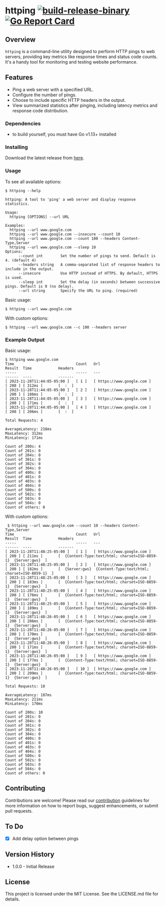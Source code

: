 # httping [![build-release-binary](https://github.com/rnemeth90/httping/actions/workflows/build.yaml/badge.svg)](https://github.com/rnemeth90/httping/actions/workflows/build.yaml) [![Go Report Card](https://goreportcard.com/badge/github.com/rnemeth90/httping)](https://goreportcard.com/report/github.com/rnemeth90/httping)

## Overview
`httping` is a command-line utility designed to perform HTTP pings to web servers, providing key metrics like response times and status code counts. It's a handy tool for monitoring and testing website performance.

## Features
- Ping a web server with a specified URL.
- Configure the number of pings.
- Choose to include specific HTTP headers in the output.
- View summarized statistics after pinging, including latency metrics and response code distribution.

### Dependencies
* to build yourself, you must have Go v1.13+ installed

### Installing
Download the latest release from [here](https://github.com/rnemeth90/httping/releases).

### Usage
To see all available options:
```
$ httping --help

httping: A tool to 'ping' a web server and display response statistics.

Usage:
  httping [OPTIONS] --url URL

Examples:
  httping --url www.google.com
  httping --url www.google.com --insecure --count 10
  httping --url www.google.com --count 100 --headers Content-Type,Server
  httping --url www.google.com --sleep 10
Options:
      --count int        Set the number of pings to send. Default is 4. (default 4)
      --headers string   A comma-separated list of response headers to include in the output.
      --insecure         Use HTTP instead of HTTPS. By default, HTTPS is used.
      --sleep int        Set the delay (in seconds) between successive pings. Default is 0 (no delay).
      --url string       Specify the URL to ping. (required)
```

Basic usage:
```
$ httping --url www.google.com
```

With custom options:
```
$ httping --url www.google.com --c 100 --headers server
```

### Example Output
Basic usage:
```
$ httping www.google.com
Time                            Count   Url                             Result  Time            Headers
-----                           -----   ---                             ------  ----            -------
[ 2023-11-28T11:44:05-05:00 ]   [ 1 ]   [ https://www.google.com ]      [ 200 ] [ 312ms ]       [  :  ]
[ 2023-11-28T11:44:05-05:00 ]   [ 2 ]   [ https://www.google.com ]      [ 200 ] [ 186ms ]       [  :  ]
[ 2023-11-28T11:44:05-05:00 ]   [ 3 ]   [ https://www.google.com ]      [ 200 ] [ 171ms ]       [  :  ]
[ 2023-11-28T11:44:05-05:00 ]   [ 4 ]   [ https://www.google.com ]      [ 200 ] [ 206ms ]       [  :  ]

Total Requests: 4

AverageLatency: 218ms
MaxLatency: 312ms
MinLatency: 171ms

Count of 200s: 4
Count of 201s: 0
Count of 204s: 0
Count of 301s: 0
Count of 302s: 0
Count of 304s: 0
Count of 400s: 0
Count of 401s: 0
Count of 403s: 0
Count of 404s: 0
Count of 500s: 0
Count of 502s: 0
Count of 503s: 0
Count of 504s: 0
Count of others: 0
```

With custom options:
```
 $ httping --url www.google.com --count 10 --headers Content-Type,Server
Time                            Count   Url                             Result  Time            Headers
-----                           -----   ---                             ------  ----            -------
[ 2023-11-28T11:48:25-05:00 ]   [ 1 ]   [ https://www.google.com ]      [ 200 ] [ 211ms ]       [  {Content-Type:text/html; charset=ISO-8859-1}  {Server:gws}  ]
[ 2023-11-28T11:48:25-05:00 ]   [ 2 ]   [ https://www.google.com ]      [ 200 ] [ 182ms ]       [  {Server:gws}  {Content-Type:text/html; charset=ISO-8859-1}  ]
[ 2023-11-28T11:48:25-05:00 ]   [ 3 ]   [ https://www.google.com ]      [ 200 ] [ 183ms ]       [  {Content-Type:text/html; charset=ISO-8859-1}  {Server:gws}  ]
[ 2023-11-28T11:48:25-05:00 ]   [ 4 ]   [ https://www.google.com ]      [ 200 ] [ 176ms ]       [  {Content-Type:text/html; charset=ISO-8859-1}  {Server:gws}  ]
[ 2023-11-28T11:48:25-05:00 ]   [ 5 ]   [ https://www.google.com ]      [ 200 ] [ 189ms ]       [  {Content-Type:text/html; charset=ISO-8859-1}  {Server:gws}  ]
[ 2023-11-28T11:48:26-05:00 ]   [ 6 ]   [ https://www.google.com ]      [ 200 ] [ 206ms ]       [  {Content-Type:text/html; charset=ISO-8859-1}  {Server:gws}  ]
[ 2023-11-28T11:48:26-05:00 ]   [ 7 ]   [ https://www.google.com ]      [ 200 ] [ 170ms ]       [  {Content-Type:text/html; charset=ISO-8859-1}  {Server:gws}  ]
[ 2023-11-28T11:48:26-05:00 ]   [ 8 ]   [ https://www.google.com ]      [ 200 ] [ 171ms ]       [  {Content-Type:text/html; charset=ISO-8859-1}  {Server:gws}  ]
[ 2023-11-28T11:48:26-05:00 ]   [ 9 ]   [ https://www.google.com ]      [ 200 ] [ 177ms ]       [  {Content-Type:text/html; charset=ISO-8859-1}  {Server:gws}  ]
[ 2023-11-28T11:48:26-05:00 ]   [ 10 ]  [ https://www.google.com ]      [ 200 ] [ 209ms ]       [  {Content-Type:text/html; charset=ISO-8859-1}  {Server:gws}  ]

Total Requests: 10

AverageLatency: 187ms
MaxLatency: 211ms
MinLatency: 170ms

Count of 200s: 10
Count of 201s: 0
Count of 204s: 0
Count of 301s: 0
Count of 302s: 0
Count of 304s: 0
Count of 400s: 0
Count of 401s: 0
Count of 403s: 0
Count of 404s: 0
Count of 500s: 0
Count of 502s: 0
Count of 503s: 0
Count of 504s: 0
Count of others: 0
```

## Contributing
Contributions are welcome! Please read our [contribution](CONTRIBUTING.md) guidelines for more information on how to report bugs, suggest enhancements, or submit pull requests.

## To Do
- [x] Add delay option between pings

## Version History
* 1.0.0 - Initial Release

## License
This project is licensed under the MIT License. See the LICENSE.md file for details.
